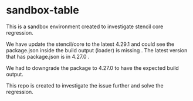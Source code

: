 # sandbox-table
This is a sandbox environment created to investigate stencil core regression. 

We have update the stencil/core to the latest 4.29.1 and could see the package.json inside the build output (loader) is missing . The latest version that has package.json is in 4.27.0 .

We had to downgrade the package to 4.27.0 to have the expected build output.

This repo is created to investigate the issue further and solve the regression. 